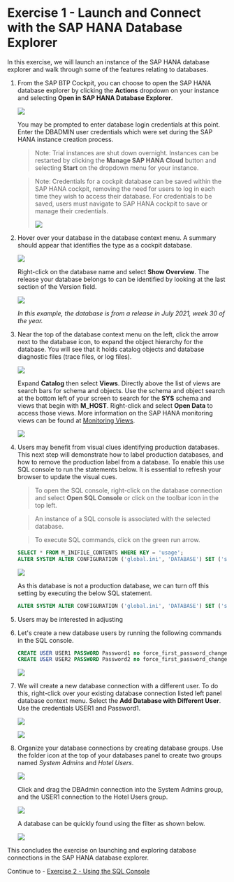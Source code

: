 # Exercise 1 - Launch and Connect with the SAP HANA Database Explorer

In this exercise, we will launch an instance of the SAP HANA database explorer and walk through some of the features relating to databases.

1. From the SAP BTP Cockpit, you can choose to open the SAP HANA database explorer by clicking the **Actions** dropdown on your instance and selecting **Open in SAP HANA Database Explorer**.

    ![](images/BTPCockpit.png)

    You may be prompted to enter database login credentials at this point. Enter the DBADMIN user credentials which were set during the SAP HANA instance creation process.

    >Note: Trial instances are shut down overnight. Instances can be restarted by clicking the **Manage SAP HANA Cloud** button and selecting **Start** on the dropdown menu for your instance.

    >Note: Credentials for a cockpit database can be saved within the SAP HANA cockpit, removing the need for users to log in each time they wish to access their database. For credentials to be saved, users must navigate to SAP HANA cockpit to save or manage their credentials.
    >
    >![](images/Authentication.png)

2. Hover over your database in the database context menu. A summary should appear that identifies the type as a cockpit database.

    ![](images/DBSummary.png)

     Right-click on the database name and select **Show Overview**. The release your database belongs to can be identified by looking at the last section of the Version field.

    ![](images/ShowOverview.png)

    *In this example, the database is from a release in July 2021, week 30 of the year.*

3. Near the top of the database context menu on the left, click the arrow next to the database icon, to expand the object hierarchy for the database. You will see that it holds catalog objects and database diagnostic files (trace files, or log files).

    ![](images/Catalog.png)

    Expand **Catalog** then select **Views**.  Directly above the list of views are search bars for schema and objects. Use the schema and object search  at the bottom left of your screen to search for the **SYS** schema and views that begin with **M_HOST**. Right-click and select **Open Data** to access those views. More information on the SAP HANA monitoring views can be found at [Monitoring Views](https://help.sap.com/viewer/c1d3f60099654ecfb3fe36ac93c121bb/2021_3_QRC/en-US/d3c10d23e8334a35afa8d9bdbc102366.html).

    ![](images/SchemaMenu.png)


4. Users may benefit from visual clues identifying  production databases. This next step will demonstrate how to label production databases, and how to remove the production label from a database. To enable this use SQL console to run the statements below. It is essential to refresh your browser to update the visual cues.

    >To open the SQL console, right-click on the database connection and select **Open SQL Console** or click on the toolbar icon in the top left.  
    
    >An instance of a SQL console is associated with the selected database.

    >To execute SQL commands, click on the green run arrow.

    ```SQL
    SELECT * FROM M_INIFILE_CONTENTS WHERE KEY = 'usage';
    ALTER SYSTEM ALTER CONFIGURATION ('global.ini', 'DATABASE') SET ('system_information', 'usage') = 'production' WITH RECONFIGURE;
    ```

    ![](images/ProductionLabel.png)


    As this database is not a production database, we can turn off this setting by executing the below SQL statement.

    ```SQL
    ALTER SYSTEM ALTER CONFIGURATION ('global.ini', 'DATABASE') SET ('system_information', 'usage') = 'custom' WITH RECONFIGURE;
    ```

5. Users may be interested in adjusting 

5. Let's create a new database users by running the following commands in the SQL console.

   ```SQL
   CREATE USER USER1 PASSWORD Password1 no force_first_password_change;
   CREATE USER USER2 PASSWORD Password2 no force_first_password_change;
   ```

   ![](images/CreateUsers.png)

6. We will create a new database connection with a different user. To do this, right-click over your existing database connection listed left panel database context menu. Select the **Add Database with Different User**. Use the credentials USER1 and Password1.

    ![](images/NewDBUser.png)

    ![](images/ConnectionUser1.png)

7. Organize your database connections by creating database groups. Use the folder icon at the top of your databases panel to create two groups named *System Admins* and *Hotel Users*. 

    ![](images/Groups.png)

    Click and drag the DBAdmin connection into the System Admins group, and the USER1 connection to the Hotel Users group.

    ![](images/DatabasesInGroups.png)

    A database can be quickly found using the filter as shown below.
    
    ![](images/Filter.png)
    
This concludes the exercise on launching and exploring database connections in the SAP HANA database explorer.

Continue to - [Exercise 2 - Using the SQL Console](../ex2/README.md)
